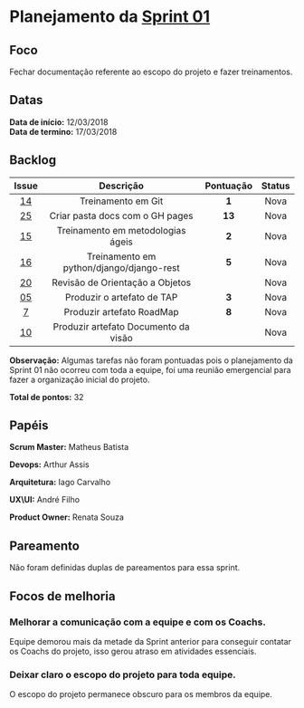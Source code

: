# Planejamento da [Sprint 01](https://github.com/fga-gpp-mds/2018.1-Grupo3/milestone/2)

## Foco
Fechar documentação referente ao escopo do projeto e fazer treinamentos.

## Datas
<b>Data de início:</b> 12/03/2018  
<b>Data de termino:</b> 17/03/2018

## Backlog

<table style="text-align:center" class="responsive-table highlight bordered">
  <thead>
    <tr>
      <th>Issue</th>
      <th>Descrição</th>
      <th>Pontuação</th>
      <th>Status</th>
    </tr>
  </thead>
  <tbody>
    <tr>
      <td>
        <a href="https://github.com/fga-gpp-mds/2018.1-TropicalHazards-BI/issues/14">14</a>
      </td>
      <td>Treinamento em Git</td>
      <td><b>1</b></td>
      <td>Nova</td>
    </tr>
    <tr>
      <td>
        <a href="https://github.com/fga-gpp-mds/2018.1-TropicalHazards-BI/issues/25">25</a>
      </td>
      <td>Criar pasta docs com o GH pages</td>
      <td><b>13</b></td>
      <td>Nova</td>
    </tr>
    <tr>
      <td>
        <a href="https://github.com/fga-gpp-mds/2018.1-TropicalHazards-BI/issues/15">15</a>
      </td>
      <td>Treinamento em metodologias ágeis</td>
      <td><b>2</b></td>
      <td>Nova</td>
    </tr>
    <tr>
      <td>
        <a href="https://github.com/fga-gpp-mds/2018.1-TropicalHazards-BI/issues/16">16</a>
      </td>
      <td>Treinamento em python/django/django-rest</td>
      <td><b>5</b></td>
      <td>Nova</td>
    </tr>
    <tr>
      <td>
        <a href="https://github.com/fga-gpp-mds/2018.1-TropicalHazards-BI/issues/20">20</a>
      </td>
      <td>Revisão de Orientação a Objetos</td>
      <td></td>
      <td>Nova</td>
    </tr>
    <tr>
      <td>
        <a href="https://github.com/fga-gpp-mds/2018.1-TropicalHazards-BI/issues/05">05</a>
      </td>
      <td>Produzir o artefato de TAP</td>
      <td><b>3</b></td>
      <td>Nova</td>
    </tr>
    <tr>
      <td>
        <a href="https://github.com/fga-gpp-mds/2018.1-TropicalHazards-BI/issues/7">7</a>
      </td>
      <td>Produzir artefato RoadMap</td>
      <td><b>8</b></td>
      <td>Nova</td>
    </tr>
    <tr>
      <td>
        <a href="https://github.com/fga-gpp-mds/2018.1-TropicalHazards-BI/issues/10">10</a>
      </td>
      <td>Produzir artefato Documento da visão</td>
      <td></td>
      <td>Nova</td>
    </tr>
  </tbody>
</table>

    
<b>Observação:</b> Algumas tarefas não foram pontuadas pois o planejamento da Sprint 01 não ocorreu com toda a equipe, foi uma reunião emergencial para fazer a organização inicial do projeto.

<b>Total de pontos:</b> 32

## Papéis
<b>Scrum Master:</b> Matheus Batista

<b>Devops:</b> Arthur Assis

<b>Arquitetura:</b> Iago Carvalho

<b>UX\UI:</b> André Filho

<b>Product Owner:</b> Renata Souza

## Pareamento

Não foram definidas duplas de pareamentos para essa sprint.

## Focos de melhoria

### Melhorar a comunicação com a equipe e com os Coachs.
Equipe demorou mais da metade da Sprint anterior para conseguir contatar os Coachs do projeto, isso gerou atraso em atividades essenciais.

### Deixar claro o escopo do projeto para toda equipe.
O escopo do projeto permanece obscuro para os membros da equipe.

